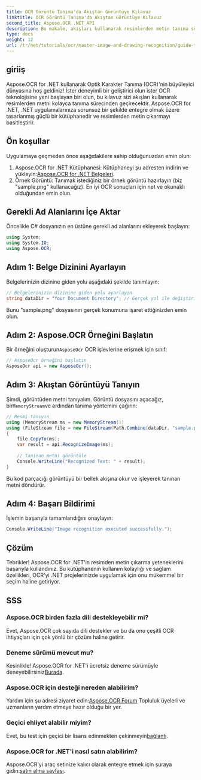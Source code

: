 ```yaml
---
title: OCR Görüntü Tanıma'da Akıştan Görüntüye Kılavuz
linktitle: OCR Görüntü Tanıma'da Akıştan Görüntüye Kılavuz
second_title: Aspose.OCR .NET API
description: Bu makale, akışları kullanarak resimlerden metin tanıma sürecini adım adım ele alarak .NET uygulamalarınıza kusursuz bir şekilde entegre olmasını sağlar. Her beceri düzeyindeki geliştirici için mükemmeldir.
type: docs
weight: 12
url: /tr/net/tutorials/ocr/master-image-and-drawing-recognition/guide-to-image-from-stream/
---
```

## giriiş

Aspose.OCR for .NET kullanarak Optik Karakter Tanıma (OCR)'nin büyüleyici dünyasına hoş geldiniz! İster deneyimli bir geliştirici olun ister OCR teknolojisine yeni başlayan biri olun, bu kılavuz sizi akışları kullanarak resimlerden metni kolayca tanıma sürecinden geçirecektir. Aspose.OCR for .NET, .NET uygulamalarınıza sorunsuz bir şekilde entegre olmak üzere tasarlanmış güçlü bir kütüphanedir ve resimlerden metin çıkarmayı basitleştirir.

## Ön koşullar

Uygulamaya geçmeden önce aşağıdakilere sahip olduğunuzdan emin olun:

1.  Aspose.OCR for .NET Kütüphanesi: Kütüphaneyi şu adresten indirin ve yükleyin:[Aspose.OCR for .NET Belgeleri](https://reference.aspose.com/ocr/net/).
2. Örnek Görüntü: Tanımak istediğiniz bir örnek görüntü hazırlayın (biz "sample.png" kullanacağız). En iyi OCR sonuçları için net ve okunaklı olduğundan emin olun.

## Gerekli Ad Alanlarını İçe Aktar

Öncelikle C# dosyanızın en üstüne gerekli ad alanlarını ekleyerek başlayın:

```csharp
using System;
using System.IO;
using Aspose.OCR;
```

## Adım 1: Belge Dizinini Ayarlayın

Belgelerinizin dizinine giden yolu aşağıdaki şekilde tanımlayın:

```csharp
// Belgelerinizin dizinine giden yolu ayarlayın
string dataDir = "Your Document Directory"; // Gerçek yol ile değiştirin
```

Bunu "sample.png" dosyasının gerçek konumuna işaret ettiğinizden emin olun.

## Adım 2: Aspose.OCR Örneğini Başlatın

 Bir örneğini oluşturun`AsposeOcr` OCR işlevlerine erişmek için sınıf:

```csharp
// AsposeOcr örneğini başlatın
AsposeOcr api = new AsposeOcr();
```

## Adım 3: Akıştan Görüntüyü Tanıyın

 Şimdi, görüntüden metni tanıyalım. Görüntü dosyasını açacağız, bir`MemoryStream`ve ardından tanıma yöntemini çağırın:

```csharp
// Resmi tanıyın
using (MemoryStream ms = new MemoryStream())
using (FileStream file = new FileStream(Path.Combine(dataDir, "sample.png"), FileMode.Open, FileAccess.Read))
{
    file.CopyTo(ms);
    var result = api.RecognizeImage(ms);
    
    // Tanınan metni görüntüle
    Console.WriteLine("Recognized Text: " + result);
}
```

Bu kod parçacığı görüntüyü bir bellek akışına okur ve işleyerek tanınan metni döndürür.

## Adım 4: Başarı Bildirimi

İşlemin başarıyla tamamlandığını onaylayın:

```csharp
Console.WriteLine("Image recognition executed successfully.");
```

## Çözüm

Tebrikler! Aspose.OCR for .NET'in resimden metin çıkarma yeteneklerini başarıyla kullandınız. Bu kütüphanenin kullanım kolaylığı ve sağlam özellikleri, OCR'yi .NET projelerinizde uygulamak için onu mükemmel bir seçim haline getiriyor.

## SSS

### Aspose.OCR birden fazla dili destekleyebilir mi?

Evet, Aspose.OCR çok sayıda dili destekler ve bu da onu çeşitli OCR ihtiyaçları için çok yönlü bir çözüm haline getirir.

### Deneme sürümü mevcut mu?

 Kesinlikle! Aspose.OCR for .NET'i ücretsiz deneme sürümüyle deneyebilirsiniz[Burada](https://releases.aspose.com/).

### Aspose.OCR için desteği nereden alabilirim?

 Yardım için şu adresi ziyaret edin:[Aspose.OCR Forum](https://forum.aspose.com/c/ocr/16) Topluluk üyeleri ve uzmanların yardım etmeye hazır olduğu bir yer.

### Geçici ehliyet alabilir miyim?

 Evet, bu test için geçici bir lisans edinmekten çekinmeyin[bağlantı](https://purchase.conholdate.com/temporary-license/).

### Aspose.OCR for .NET'i nasıl satın alabilirim?

 Aspose.OCR'yi araç setinize kalıcı olarak entegre etmek için şuraya gidin:[satın alma sayfası](https://purchase.conholdate.com/buy).